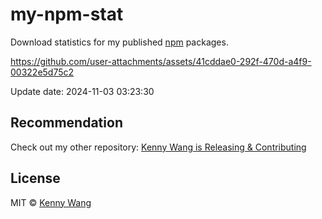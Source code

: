 my-npm-stat
===

Download statistics for my published [npm](https://www.npmjs.com/~wcjiang) packages.

https://github.com/user-attachments/assets/41cddae0-292f-470d-a4f9-00322e5d75c2

Update date: <!--GAMFC-->2024-11-03 03:23:30<!--GAMFC-END-->

## Recommendation

Check out my other repository: [Kenny Wang is Releasing & Contributing](https://github.com/jaywcjlove/releases/)

## License

MIT © [Kenny Wang](https://github.com/jaywcjlove)
